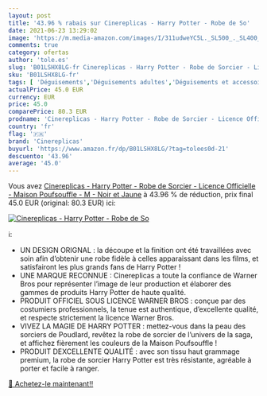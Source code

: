```yaml
---
layout: post
title: '43.96 % rabais sur Cinereplicas - Harry Potter - Robe de So'
date: 2021-06-23 13:29:02
image: 'https://m.media-amazon.com/images/I/311udweYC5L._SL500_._SL400_.jpg'
comments: true
category: ofertas
author: 'tole.es'
slug: 'B01LSHX8LG-fr Cinereplicas - Harry Potter - Robe de Sorcier - Licence...'
sku: 'B01LSHX8LG-fr'
tags: [ 'Déguisements','Déguisements adultes','Déguisements et accessoires','Fantaisie','Hauts fantaisie','Vêtements','Vêtements techniques et spéciaux','cinereplicas', ]
actualPrice: 45.0 EUR
currency: EUR
price: 45.0
comparePrice: 80.3 EUR
prodname: 'Cinereplicas - Harry Potter - Robe de Sorcier - Licence Officielle - Maison Poufsouffle - M - Noir et Jaune'
country: 'fr'
flag: '🇫🇷'
brand: 'Cinereplicas'
buyurl: 'https://www.amazon.fr/dp/B01LSHX8LG/?tag=tolees0d-21'
descuento: '43.96'
average: '45.0'
---
```


Vous avez [Cinereplicas - Harry Potter - Robe de Sorcier - Licence Officielle - Maison Poufsouffle - M - Noir et Jaune](https://www.amazon.fr/dp/B01LSHX8LG/?tag=tolees0d-21)  à  43.96 % de réduction, prix final  45.0 EUR (original: 80.3 EUR) ici:

[![Cinereplicas - Harry Potter - Robe de So](https://m.media-amazon.com/images/I/311udweYC5L._SL500_._SL400_.jpg)](https://www.amazon.fr/dp/B01LSHX8LG/?tag=tolees0d-21)

ℹ️:

- UN DESIGN ORIGNAL : la découpe et la finition ont été travaillées avec soin afin d’obtenir une robe fidèle à celles apparaissant dans les films, et satisfairont les plus grands fans de Harry Potter !
- UNE MARQUE RECONNUE : Cinereplicas a toute la confiance de Warner Bros pour représenter l’image de leur production et élaborer des gammes de produits Harry Potter de haute qualité.
- PRODUIT OFFICIEL SOUS LICENCE WARNER BROS : conçue par des costumiers professionnels, la tenue est authentique, d’excellente qualité, et respecte strictement la licence Warner Bros.
- VIVEZ LA MAGIE DE HARRY POTTER : mettez-vous dans la peau des sorciers de Poudlard, revêtez la robe de sorcier de l’univers de la saga, et affichez fièrement les couleurs de la Maison Poufsouffle !
- PRODUIT DEXCELLENTE QUALITÉ : avec son tissu haut grammage premium, la robe de sorcier Harry Potter est très résistante, agréable à porter et facile à ranger.

[🛒 Achetez-le maintenant!!](https://www.amazon.fr/dp/B01LSHX8LG/?tag=tolees0d-21)
